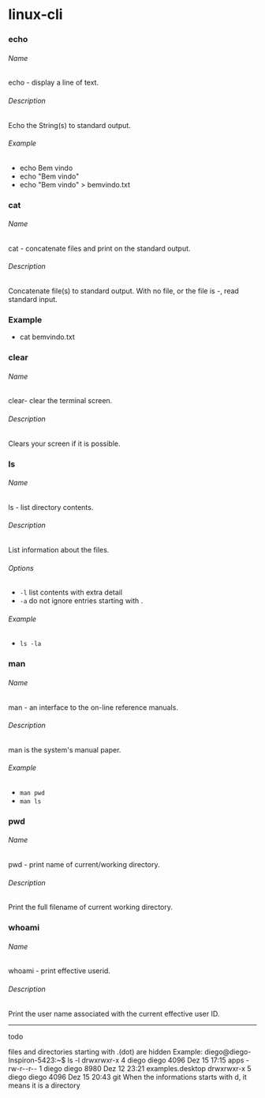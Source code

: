 # linux-cli

### echo
###### Name
echo - display a line of text.
###### Description
Echo the String(s) to standard output.
###### Example
* echo Bem vindo
* echo "Bem vindo"
* echo "Bem vindo" > bemvindo.txt

### cat
###### Name
cat - concatenate files and print on the standard output.
###### Description
Concatenate file(s) to standard output.
With no file, or the file is -, read standard input.
### Example
* cat bemvindo.txt

### clear
###### Name
clear- clear the terminal screen.
###### Description
Clears your screen if it is possible.

### ls
###### Name 
ls - list directory contents.
###### Description
List information about the files.
###### Options
* `-l` list contents with extra detail
* `-a` do not ignore entries starting with .
###### Example
* `ls -la`

### man
###### Name
man - an interface to the on-line reference manuals.
###### Description
man is the system's manual paper.
###### Example
* `man pwd`
* `man ls`

### pwd
###### Name
pwd - print name of current/working directory.
###### Description
Print the full filename of current working directory.

### whoami
###### Name
whoami - print effective userid.
###### Description
Print the user name associated with the current effective user ID.

----
todo 

files and directories starting with .(dot) are hidden
Example:
diego@diego-Inspiron-5423:~$ ls -l
drwxrwxr-x 4 diego diego 4096 Dez 15 17:15 apps
-rw-r--r-- 1 diego diego 8980 Dez 12 23:21 examples.desktop
drwxrwxr-x 5 diego diego 4096 Dez 15 20:43 git
When the informations starts with d, it means it is a directory
